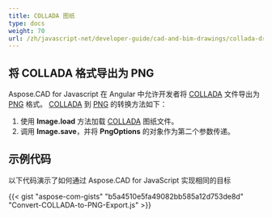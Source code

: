 ```yaml
---
title: COLLADA 图纸
type: docs
weight: 70
url: /zh/javascript-net/developer-guide/cad-and-bim-drawings/collada-drawings/
---
```


## **将 COLLADA 格式导出为 PNG**

Aspose.CAD for Javascript 在 Angular 中允许开发者将 [COLLADA](https://docs.fileformat.com/3d/dae/) 文件导出为 [PNG](https://docs.fileformat.com/image/png/) 格式。
[COLLADA](https://docs.fileformat.com/3d/dae/) 到 [PNG](https://docs.fileformat.com/image/png/) 的转换方法如下：

1. 使用 **Image.load** 方法加载 [COLLADA](https://docs.fileformat.com/3d/dae/) 图纸文件。
1. 调用 **Image.save**，并将 **PngOptions** 的对象作为第二个参数传递。

## 示例代码

以下代码演示了如何通过 Aspose.CAD for JavaScript 实现相同的目标

{{< gist "aspose-com-gists" "b5a4510e5fa49082bb585a12d753de8d" "Convert-COLLADA-to-PNG-Export.js" >}}
